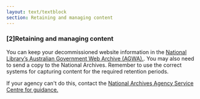 ```yaml
---
layout: text/textblock
section: Retaining and managing content
---
```

### [2]Retaining and managing content
You can keep your decommissioned website information in the [National Library’s Australian Government Web Archive (AGWA).](http://webarchive.nla.gov.au/gov/). You may also need to send a copy to the National Archives. Remember to use the correct systems for capturing content for the required retention periods.

If your agency can't do this, contact the [National Archives Agency Service Centre for guidance.](http://www.naa.gov.au/information-management/support/agency-service-centre/index.aspxß)